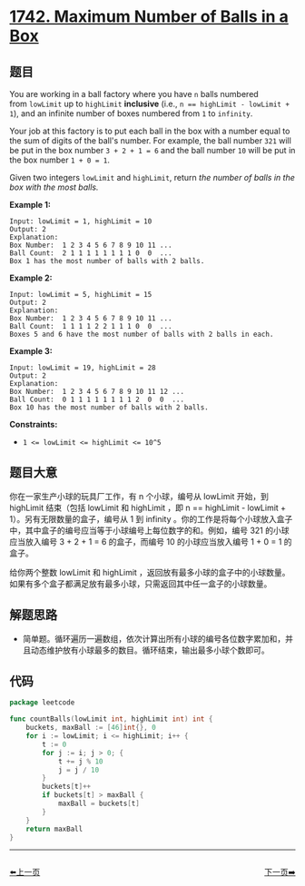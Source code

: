 # [1742. Maximum Number of Balls in a Box](https://leetcode.com/problems/maximum-number-of-balls-in-a-box/)


## 题目

You are working in a ball factory where you have `n` balls numbered from `lowLimit` up to `highLimit` **inclusive** (i.e., `n == highLimit - lowLimit + 1`), and an infinite number of boxes numbered from `1` to `infinity`.

Your job at this factory is to put each ball in the box with a number equal to the sum of digits of the ball's number. For example, the ball number `321` will be put in the box number `3 + 2 + 1 = 6` and the ball number `10` will be put in the box number `1 + 0 = 1`.

Given two integers `lowLimit` and `highLimit`, return *the number of balls in the box with the most balls.*

**Example 1:**

```
Input: lowLimit = 1, highLimit = 10
Output: 2
Explanation:
Box Number:  1 2 3 4 5 6 7 8 9 10 11 ...
Ball Count:  2 1 1 1 1 1 1 1 1 0  0  ...
Box 1 has the most number of balls with 2 balls.
```

**Example 2:**

```
Input: lowLimit = 5, highLimit = 15
Output: 2
Explanation:
Box Number:  1 2 3 4 5 6 7 8 9 10 11 ...
Ball Count:  1 1 1 1 2 2 1 1 1 0  0  ...
Boxes 5 and 6 have the most number of balls with 2 balls in each.

```

**Example 3:**

```
Input: lowLimit = 19, highLimit = 28
Output: 2
Explanation:
Box Number:  1 2 3 4 5 6 7 8 9 10 11 12 ...
Ball Count:  0 1 1 1 1 1 1 1 1 2  0  0  ...
Box 10 has the most number of balls with 2 balls.

```

**Constraints:**

- `1 <= lowLimit <= highLimit <= 10^5`

## 题目大意

你在一家生产小球的玩具厂工作，有 n 个小球，编号从 lowLimit 开始，到 highLimit 结束（包括 lowLimit 和 highLimit ，即 n == highLimit - lowLimit + 1）。另有无限数量的盒子，编号从 1 到 infinity 。你的工作是将每个小球放入盒子中，其中盒子的编号应当等于小球编号上每位数字的和。例如，编号 321 的小球应当放入编号 3 + 2 + 1 = 6 的盒子，而编号 10 的小球应当放入编号 1 + 0 = 1 的盒子。

给你两个整数 lowLimit 和 highLimit ，返回放有最多小球的盒子中的小球数量。如果有多个盒子都满足放有最多小球，只需返回其中任一盒子的小球数量。

## 解题思路

- 简单题。循环遍历一遍数组，依次计算出所有小球的编号各位数字累加和，并且动态维护放有小球最多的数目。循环结束，输出最多小球个数即可。

## 代码

```go
package leetcode

func countBalls(lowLimit int, highLimit int) int {
	buckets, maxBall := [46]int{}, 0
	for i := lowLimit; i <= highLimit; i++ {
		t := 0
		for j := i; j > 0; {
			t += j % 10
			j = j / 10
		}
		buckets[t]++
		if buckets[t] > maxBall {
			maxBall = buckets[t]
		}
	}
	return maxBall
}
```


----------------------------------------------
<div style="display: flex;justify-content: space-between;align-items: center;">
<p><a href="https://books.halfrost.com/leetcode/ChapterFour/1700~1799/1738.Find-Kth-Largest-XOR-Coordinate-Value/">⬅️上一页</a></p>
<p><a href="https://books.halfrost.com/leetcode/ChapterFour/1700~1799/1748.Sum-of-Unique-Elements/">下一页➡️</a></p>
</div>
